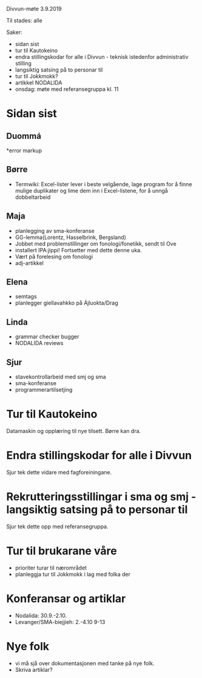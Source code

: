 Divvun-møte 3.9.2019

Til stades: alle

Saker:
* sidan sist
* tur til Kautokeino
* endra stillingskodar for alle i Divvun - teknisk istedenfor administrativ stilling
* langsiktig satsing på to personar til
* tur til Jokkmokk?
* artikkel NODALIDA
* onsdag: møte med referansegruppa kl. 11

#  Sidan sist

##  Duommá
*error markup

## Børre
* Termwiki: Excel-lister lever i beste velgående, lage program for
  å finne mulige duplikater og lime dem inn i Excel-listene, for å
  unngå dobbeltarbeid

##  Maja
* planlegging av sma-konferanse
* GG-lemma(Lorentz, Hasselbrink, Bergsland)
* Jobbet med problemstillinger om fonologi/fonetikk, sendt til Ove
* installert IPA:jippi! Fortsetter med dette denne uka.
* Vært på forelesing om fonologi
* adj-artikkel

##  Elena
* semtags
* planlegger giellavahkko på Ájluokta/Drag

##  Linda
* grammar checker bugger
* NODALIDA reviews

##  Sjur

* stavekontrollarbeid med smj og sma
* sma-konferanse
* programmerartilsetjing

#  Tur til Kautokeino

Datamaskin og opplæring til nye tilsett. Børre kan dra.

#  Endra stillingskodar for alle i Divvun

Sjur tek dette vidare med fagforeiningane.

#  Rekrutteringsstillingar i sma og smj - langsiktig satsing på to personar til

Sjur tek dette opp med referansegruppa.

#  Tur til brukarane våre

* prioriter turar til nærområdet
* planleggja tur til Jokkmokk i lag med folka der

#  Konferansar og artiklar

* Nodalida: 30.9.-2.10.
* Levanger/SMA-biejjieh: 2.-4.10 9-13

#  Nye folk

* vi må sjå over dokumentasjonen med tanke på nye folk.
* Skriva artiklar?
